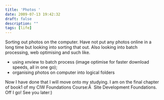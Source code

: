 ```yaml
---
title: 'Photos '
date: 2009-07-13 19:42:32
draft: false
description: ""
tags: [life]
---
```


Sorting out photos on the computer. Have not put any photos online in a long time but looking into sorting that out. Also looking into batch processing, web optimising and such like.

*   using xnview to batch process (image optimise for faster download speeds, all in one go);
*   organising photos on computer into logical folders

Now I have done that I will move onto my studying. I am on the final chapter of book1 of my CIW Foundations Course:Â  Site Development Foundations. Off I go! See you later:)